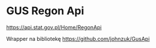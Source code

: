 # GUS Regon Api

https://api.stat.gov.pl/Home/RegonApi

Wrapper na bibliotekę https://github.com/johnzuk/GusApi
